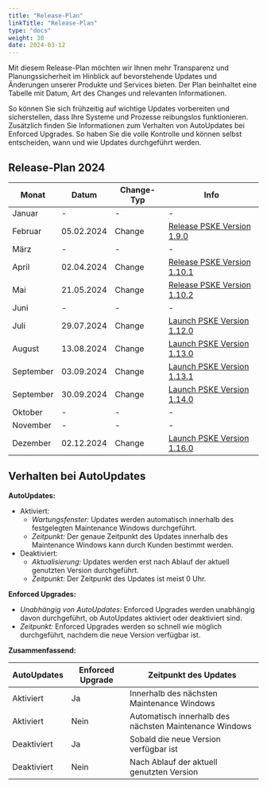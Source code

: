 ```yaml
---
title: "Release-Plan"
linkTitle: "Release-Plan"
type: "docs"
weight: 30
date: 2024-03-12
---
```


Mit diesem Release-Plan möchten wir Ihnen mehr Transparenz und Planungssicherheit im Hinblick auf bevorstehende Updates und Änderungen unserer Produkte und Services bieten. Der Plan beinhaltet eine Tabelle mit Datum, Art des Changes und relevanten Informationen.

So können Sie sich frühzeitig auf wichtige Updates vorbereiten und sicherstellen, dass Ihre Systeme und Prozesse reibungslos funktionieren. Zusätzlich finden Sie Informationen zum Verhalten von AutoUpdates bei Enforced Upgrades. So haben Sie die volle Kontrolle und können selbst entscheiden, wann und wie Updates durchgeführt werden.

## Release-Plan 2024

| Monat | Datum | Change-Typ | Info |
| --- | --- | --- | --- |
| Januar | - | - | - |
| Februar | 05.02.2024 | Change | [Release PSKE Version 1.9.0](https://docs.plusserver.com/de/container/managed-kubernetes/releasenotes/notes/1-9-0/) |
| März | - | - | - |
| April | 02.04.2024 | Change | [Release PSKE Version 1.10.1](https://docs.plusserver.com/de/container/managed-kubernetes/releasenotes/notes/1-10-1/) |
| Mai | 21.05.2024 | Change | [Release PSKE Version 1.10.2](https://docs.plusserver.com/de/container/managed-kubernetes/releasenotes/notes/1-10-2/) |
| Juni | - | - | - |
| Juli | 29.07.2024 | Change | [Launch PSKE Version 1.12.0](https://docs.plusserver.com/de/container/managed-kubernetes/releasenotes/notes/1-12-0/) |
| August| 13.08.2024 | Change | [Launch PSKE Version 1.13.0](https://docs.plusserver.com/de/container/managed-kubernetes/releasenotes/notes/1-13-0/) |
| September | 03.09.2024 | Change | [Launch PSKE Version 1.13.1](https://docs.plusserver.com/de/container/managed-kubernetes/releasenotes/notes/1-13-1/) |
| September | 30.09.2024 | Change | [Launch PSKE Version 1.14.0](https://docs.plusserver.com/de/container/managed-kubernetes/releasenotes/notes/1-14-0/) |
| Oktober | - | - | - |
| November | - | - | - |
| Dezember | 02.12.2024 | Change | [Launch PSKE Version 1.16.0](https://status.plusserver.com/incidents/4lhlgb6lgdl7) |

## Verhalten bei AutoUpdates

**AutoUpdates:**
- Aktiviert:
  - *Wartungsfenster:* Updates werden automatisch innerhalb des festgelegten Maintenance Windows durchgeführt.
  - *Zeitpunkt:* Der genaue Zeitpunkt des Updates innerhalb des Maintenance Windows kann durch Kunden bestimmt werden.
- Deaktiviert:
  - *Aktualisierung:* Updates werden erst nach Ablauf der aktuell genutzten Version durchgeführt.
  - *Zeitpunkt:* Der Zeitpunkt des Updates ist meist 0 Uhr.

**Enforced Upgrades:**
- *Unabhängig von AutoUpdates:* Enforced Upgrades werden unabhängig davon durchgeführt, ob AutoUpdates aktiviert oder deaktiviert sind.
- *Zeitpunkt:* Enforced Upgrades werden so schnell wie möglich durchgeführt, nachdem die neue Version verfügbar ist.

**Zusammenfassend:**

| AutoUpdates | Enforced Upgrade | Zeitpunkt des Updates |
| --- | --- | --- |
| Aktiviert | Ja | Innerhalb des nächsten Maintenance Windows |
| Aktiviert | Nein | Automatisch innerhalb des nächsten Maintenance Windows |
| Deaktiviert | Ja | Sobald die neue Version verfügbar ist |
| Deaktiviert | Nein | Nach Ablauf der aktuell genutzten Version |
